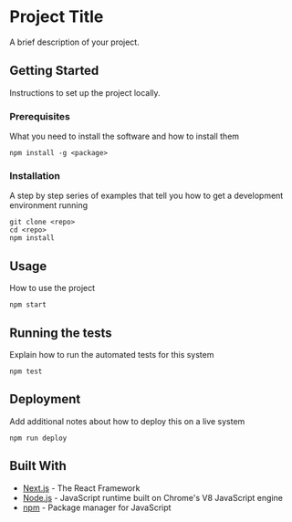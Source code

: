 # Project Title

A brief description of your project.

## Getting Started

Instructions to set up the project locally.

### Prerequisites

What you need to install the software and how to install them

```
npm install -g <package>
```

### Installation

A step by step series of examples that tell you how to get a development environment running

```
git clone <repo>
cd <repo>
npm install
```

## Usage

How to use the project

```
npm start
```

## Running the tests

Explain how to run the automated tests for this system

```
npm test
```

## Deployment

Add additional notes about how to deploy this on a live system

```
npm run deploy
```

## Built With

* [Next.js](https://nextjs.org/) - The React Framework
* [Node.js](https://nodejs.org/) - JavaScript runtime built on Chrome's V8 JavaScript engine
* [npm](https://www.npmjs.com/) - Package manager for JavaScript
